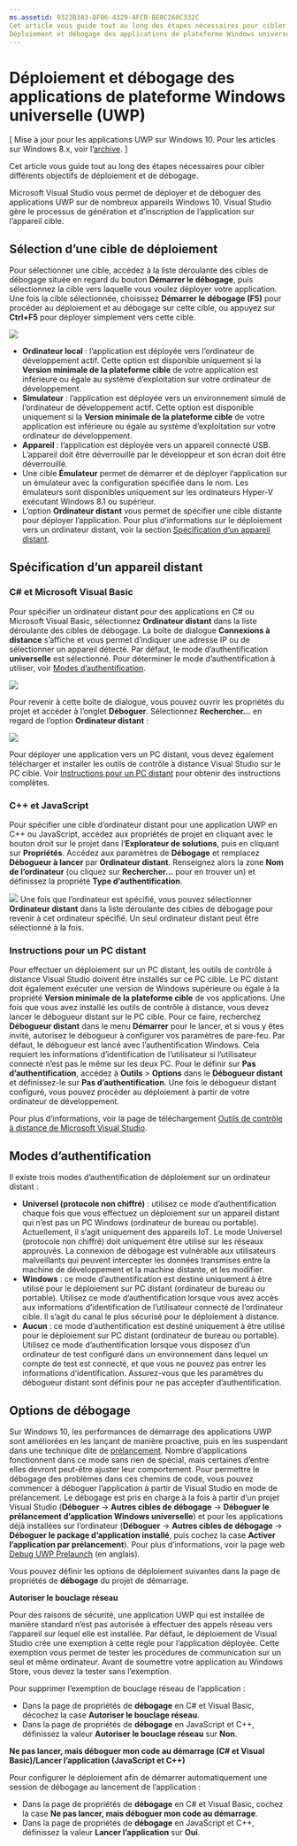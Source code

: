 ```yaml
---
ms.assetid: 9322B3A3-8F06-4329-AFCB-BE0C260C332C
Cet article vous guide tout au long des étapes nécessaires pour cibler différents objectifs de déploiement et de débogage.
Déploiement et débogage des applications de plateforme Windows universelle (UWP)
---
```


# Déploiement et débogage des applications de plateforme Windows universelle (UWP)

\[ Mise à jour pour les applications UWP sur Windows 10. Pour les articles sur Windows 8.x, voir l’[archive](http://go.microsoft.com/fwlink/p/?linkid=619132). \]

Cet article vous guide tout au long des étapes nécessaires pour cibler différents objectifs de déploiement et de débogage.

Microsoft Visual Studio vous permet de déployer et de déboguer des applications UWP sur de nombreux appareils Windows 10. Visual Studio gère le processus de génération et d’inscription de l’application sur l’appareil cible.

## Sélection d’une cible de déploiement

Pour sélectionner une cible, accédez à la liste déroulante des cibles de débogage située en regard du bouton **Démarrer le débogage**, puis sélectionnez la cible vers laquelle vous voulez déployer votre application. Une fois la cible sélectionnée, choisissez **Démarrer le débogage (F5)** pour procéder au déploiement et au débogage sur cette cible, ou appuyez sur **Ctrl+F5** pour déployer simplement vers cette cible.

![](images/debug-device-target-list.png)

-   **Ordinateur local** : l’application est déployée vers l’ordinateur de développement actif. Cette option est disponible uniquement si la **Version minimale de la plateforme cible** de votre application est inférieure ou égale au système d’exploitation sur votre ordinateur de développement.
-   **Simulateur** : l’application est déployée vers un environnement simulé de l’ordinateur de développement actif. Cette option est disponible uniquement si la **Version minimale de la plateforme cible** de votre application est inférieure ou égale au système d’exploitation sur votre ordinateur de développement.
-   **Appareil** : l’application est déployée vers un appareil connecté USB. L’appareil doit être déverrouillé par le développeur et son écran doit être déverrouillé.
-   Une cible **Émulateur** permet de démarrer et de déployer l’application sur un émulateur avec la configuration spécifiée dans le nom. Les émulateurs sont disponibles uniquement sur les ordinateurs Hyper-V exécutant Windows 8.1 ou supérieur.
-   L’option **Ordinateur distant** vous permet de spécifier une cible distante pour déployer l’application. Pour plus d’informations sur le déploiement vers un ordinateur distant, voir la section [Spécification d’un appareil distant](#specifying-a-remote-device).

## Spécification d’un appareil distant

### C# et Microsoft Visual Basic

Pour spécifier un ordinateur distant pour des applications en C# ou Microsoft Visual Basic, sélectionnez **Ordinateur distant** dans la liste déroulante des cibles de débogage. La boîte de dialogue **Connexions à distance** s’affiche et vous permet d’indiquer une adresse IP ou de sélectionner un appareil détecté. Par défaut, le mode d’authentification **universelle** est sélectionné. Pour déterminer le mode d’authentification à utiliser, voir [Modes d’authentification](#authentication-modes).

![](images/debug-remote-connections.png)

Pour revenir à cette boîte de dialogue, vous pouvez ouvrir les propriétés du projet et accéder à l’onglet **Déboguer**. Sélectionnez **Rechercher...** en regard de l’option **Ordinateur distant** :

![](images/debug-remote-machine-config.png)

Pour déployer une application vers un PC distant, vous devez également télécharger et installer les outils de contrôle à distance Visual Studio sur le PC cible. Voir [Instructions pour un PC distant](#remote-pc-instructions) pour obtenir des instructions complètes.

### C++ et JavaScript

Pour spécifier une cible d’ordinateur distant pour une application UWP en C++ ou JavaScript, accédez aux propriétés de projet en cliquant avec le bouton droit sur le projet dans l’**Explorateur de solutions**, puis en cliquant sur **Propriétés**. Accédez aux paramètres de **Débogage** et remplacez **Débogueur à lancer** par **Ordinateur distant**. Renseignez alors la zone **Nom de l’ordinateur** (ou cliquez sur **Rechercher…** pour en trouver un) et définissez la propriété **Type d’authentification**.

![](images/debug-property-pages.png)
Une fois que l’ordinateur est spécifié, vous pouvez sélectionner **Ordinateur distant** dans la liste déroulante des cibles de débogage pour revenir à cet ordinateur spécifié. Un seul ordinateur distant peut être sélectionné à la fois.

### Instructions pour un PC distant

Pour effectuer un déploiement sur un PC distant, les outils de contrôle à distance Visual Studio doivent être installés sur ce PC cible. Le PC distant doit également exécuter une version de Windows supérieure ou égale à la propriété **Version minimale de la plateforme cible** de vos applications. Une fois que vous avez installé les outils de contrôle à distance, vous devez lancer le débogueur distant sur le PC cible. Pour ce faire, recherchez **Débogueur distant** dans le menu **Démarrer** pour le lancer, et si vous y êtes invité, autorisez le débogueur à configurer vos paramètres de pare-feu. Par défaut, le débogueur est lancé avec l’authentification Windows. Cela requiert les informations d’identification de l’utilisateur si l’utilisateur connecté n’est pas le même sur les deux PC. Pour le définir sur **Pas d’authentification**, accédez à **Outils** &gt; **Options** dans le **Débogueur distant** et définissez-le sur **Pas d’authentification**. Une fois le débogueur distant configuré, vous pouvez procéder au déploiement à partir de votre ordinateur de développement.

Pour plus d’informations, voir la page de téléchargement [Outils de contrôle à distance de Microsoft Visual Studio]( http://go.microsoft.com/fwlink/?LinkId=717039).

## Modes d’authentification

Il existe trois modes d’authentification de déploiement sur un ordinateur distant :

- **Universel (protocole non chiffré)** : utilisez ce mode d’authentification chaque fois que vous effectuez un déploiement sur un appareil distant qui n’est pas un PC Windows (ordinateur de bureau ou portable). Actuellement, il s’agit uniquement des appareils IoT. Le mode Universel (protocole non chiffré) doit uniquement être utilisé sur les réseaux approuvés. La connexion de débogage est vulnérable aux utilisateurs malveillants qui peuvent intercepter les données transmises entre la machine de développement et la machine distante, et les modifier.
- **Windows** : ce mode d’authentification est destiné uniquement à être utilisé pour le déploiement sur PC distant (ordinateur de bureau ou portable). Utilisez ce mode d’authentification lorsque vous avez accès aux informations d’identification de l’utilisateur connecté de l’ordinateur cible. Il s’agit du canal le plus sécurisé pour le déploiement à distance.
- **Aucun** : ce mode d’authentification est destiné uniquement à être utilisé pour le déploiement sur PC distant (ordinateur de bureau ou portable). Utilisez ce mode d’authentification lorsque vous disposez d’un ordinateur de test configuré dans un environnement dans lequel un compte de test est connecté, et que vous ne pouvez pas entrer les informations d’identification. Assurez-vous que les paramètres du débogueur distant sont définis pour ne pas accepter d’authentification.

## Options de débogage

Sur Windows 10, les performances de démarrage des applications UWP sont améliorées en les lançant de manière proactive, puis en les suspendant dans une technique dite de [prélancement](https://msdn.microsoft.com/library/windows/apps/Mt593297). Nombre d’applications fonctionnent dans ce mode sans rien de spécial, mais certaines d’entre elles devront peut-être ajuster leur comportement. Pour permettre le débogage des problèmes dans ces chemins de code, vous pouvez commencer à déboguer l’application à partir de Visual Studio en mode de prélancement. Le débogage est pris en charge à la fois à partir d’un projet Visual Studio (**Déboguer** -&gt; **Autres cibles de débogage** -> **Déboguer le prélancement d’application Windows universelle**) et pour les applications déjà installées sur l’ordinateur (**Déboguer** -&gt; **Autres cibles de débogage** -&gt; **Déboguer le package d’application installé**, puis cochez la case **Activer l’application par prélancement**). Pour plus d’informations, voir la page web [Debug UWP Prelaunch]( http://go.microsoft.com/fwlink/?LinkId=717245) (en anglais).

Vous pouvez définir les options de déploiement suivantes dans la page de propriétés de **débogage** du projet de démarrage.

**Autoriser le bouclage réseau**

Pour des raisons de sécurité, une application UWP qui est installée de manière standard n’est pas autorisée à effectuer des appels réseau vers l’appareil sur lequel elle est installée. Par défaut, le déploiement de Visual Studio crée une exemption à cette règle pour l’application déployée. Cette exemption vous permet de tester les procédures de communication sur un seul et même ordinateur. Avant de soumettre votre application au Windows Store, vous devez la tester sans l’exemption.

Pour supprimer l’exemption de bouclage réseau de l’application :

-   Dans la page de propriétés de **débogage** en C# et Visual Basic, décochez la case **Autoriser le bouclage réseau**.
-   Dans la page de propriétés de **débogage** en JavaScript et C++, définissez la valeur **Autoriser le bouclage réseau** sur **Non**.

**Ne pas lancer, mais déboguer mon code au démarrage (C# et Visual Basic)/Lancer l’application (JavaScript et C++)**

Pour configurer le déploiement afin de démarrer automatiquement une session de débogage au lancement de l’application :

-   Dans la page de propriétés de **débogage** en C# et Visual Basic, cochez la case **Ne pas lancer, mais déboguer mon code au démarrage**.
-   Dans la page de propriétés de **débogage** en JavaScript et C++, définissez la valeur **Lancer l’application** sur **Oui**.




<!--HONumber=Mar16_HO1-->


